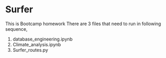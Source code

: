 # Surfer
This is Bootcamp homework
There are 3 files that need to run in following sequence,
  1. database_engineering.ipynb
  2. Climate_analysis.ipynb
  3. Surfer_routes.py 
